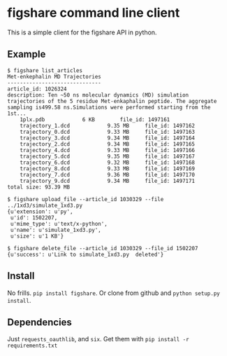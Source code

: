 figshare command line client
============================

This is a simple client for the figshare API in python.

Example
-------
```
$ figshare list_articles
Met-enkephalin MD Trajectories
------------------------------
article_id: 1026324
description: Ten ~50 ns molecular dynamics (MD) simulation
trajectories of the 5 residue Met-enkaphalin peptide. The aggregate
sampling is499.58 ns.Simulations were performed starting from the 1st...
	1plx.pdb			6 KB		file_id: 1497161
	trajectory_1.dcd			9.35 MB		file_id: 1497162
	trajectory_0.dcd			9.33 MB		file_id: 1497163
	trajectory_3.dcd			9.34 MB		file_id: 1497164
	trajectory_2.dcd			9.34 MB		file_id: 1497165
	trajectory_4.dcd			9.33 MB		file_id: 1497166
	trajectory_5.dcd			9.35 MB		file_id: 1497167
	trajectory_6.dcd			9.32 MB		file_id: 1497168
	trajectory_8.dcd			9.33 MB		file_id: 1497169
	trajectory_7.dcd			9.36 MB		file_id: 1497170
	trajectory_9.dcd			9.34 MB		file_id: 1497171
total size: 93.39 MB

$ figshare upload_file --article_id 1030329 --file ../1xd3/simulate_1xd3.py
{u'extension': u'py',
 u'id': 1502207,
 u'mime_type': u'text/x-python',
 u'name': u'simulate_1xd3.py',
 u'size': u'1 KB'}
 
$ figshare delete_file --article_id 1030329 --file_id 1502207
{u'success': u'Link to simulate_1xd3.py  deleted'}
```

Install
-------
No frills. `pip install figshare`. Or clone from github and `python setup.py install`.

Dependencies
------------
Just `requests_oauthlib`, and `six`. Get them with `pip install -r requirements.txt`
